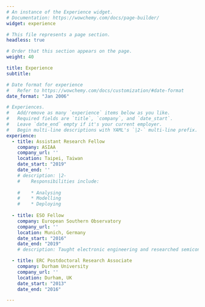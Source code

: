 ```yaml
---
# An instance of the Experience widget.
# Documentation: https://wowchemy.com/docs/page-builder/
widget: experience

# This file represents a page section.
headless: true

# Order that this section appears on the page.
weight: 40

title: Experience
subtitle:

# Date format for experience
#   Refer to https://wowchemy.com/docs/customization/#date-format
date_format: "Jan 2006"

# Experiences.
#   Add/remove as many `experience` items below as you like.
#   Required fields are `title`, `company`, and `date_start`.
#   Leave `date_end` empty if it's your current employer.
#   Begin multi-line descriptions with YAML's `|2-` multi-line prefix.
experience:
  - title: Assistant Research Fellow
    company: ASIAA
    company_url: ''
    location: Taipei, Taiwan
    date_start: "2019"
    date_end: ''
    # description: |2-
    #    Responsibilities include:
        
    #    * Analysing
    #    * Modelling
    #    * Deploying
        
  - title: ESO Fellow
    company: European Southern Observatory
    company_url: ''
    location: Munich, Germany
    date_start: "2016"
    date_end: "2019"
    # description: Taught electronic engineering and researched semiconductor physics.

  - title: ERC Postdoctoral Research Associate
    company: Durham University
    company_url: ''
    location: Durham, UK
    date_start: "2013"
    date_end: "2016"

---
```

